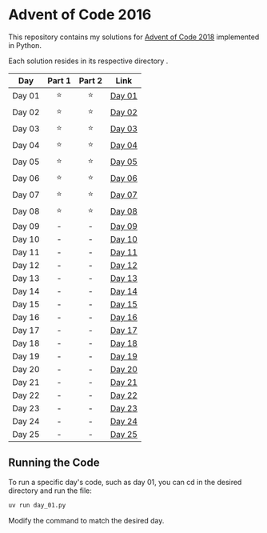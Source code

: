 # Advent of Code 2016

This repository contains my solutions for [Advent of Code 2018](https://adventofcode.com/2018) implemented in Python.

Each solution resides in its respective directory .

| Day    | Part 1 | Part 2 | Link             |
|--------|:------:|:------:|------------------|
| Day 01 |   ⭐️   |   ⭐    | [Day 01](day_01) |
| Day 02 |   ⭐️   |   ⭐    | [Day 02](day_02) |
| Day 03 |   ⭐    |   ⭐    | [Day 03](day_03) |
| Day 04 |   ⭐    |   ⭐    | [Day 04](day_04) |
| Day 05 |   ⭐    |   ⭐    | [Day 05](day_05) |
| Day 06 |   ⭐    |   ⭐    | [Day 06](day_06) |
| Day 07 |   ⭐    |   ⭐    | [Day 07](day_07) |
| Day 08 |   ⭐    |   ⭐    | [Day 08](day_08) |
| Day 09 |   -    |   -    | [Day 09](day_09) |
| Day 10 |   -    |   -    | [Day 10](day_10) |
| Day 11 |   -    |   -    | [Day 11](day_11) |
| Day 12 |   -    |   -    | [Day 12](day_12) |
| Day 13 |   -    |   -    | [Day 13](day_13) |
| Day 14 |   -    |   -    | [Day 14](day_14) |
| Day 15 |   -    |   -    | [Day 15](day_15) |
| Day 16 |   -    |   -    | [Day 16](day_16) |
| Day 17 |   -    |   -    | [Day 17](day_17) |
| Day 18 |   -    |   -    | [Day 18](day_18) |
| Day 19 |   -    |   -    | [Day 19](day_19) |
| Day 20 |   -    |   -    | [Day 20](day_20) |
| Day 21 |   -    |   -    | [Day 21](day_22) |
| Day 22 |   -    |   -    | [Day 22](day_21) |
| Day 23 |   -    |   -    | [Day 23](day_23) |
| Day 24 |   -    |   -    | [Day 24](day_24) |
| Day 25 |   -    |   -    | [Day 25](day_25) |

## Running the Code

To run a specific day's code, such as day 01, you can cd in the desired directory and run the file:

``` bash
uv run day_01.py
```

Modify the command to match the desired day.
